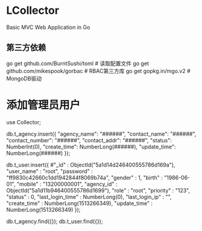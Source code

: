 # LCollector

Basic MVC Web Application in Go

## 第三方依赖
go get github.com/BurntSushi/toml  # 读取配置文件
go get github.com/mikespook/gorbac  # RBAC第三方库
go get gopkg.in/mgo.v2  # MongoDB驱动

# 添加管理员用户
use Collector;

db.t_agency.insert({
    "agency_name": "######",
    "contact_name": "######",
    "contact_number": "######",
    "contact_addr": "######",
    "status": NumberInt(0),
    "create_time": NumberLong(######),
    "update_time": NumberLong(######)
});

db.t_user.insert({
    #"_id" : ObjectId("5a1d14d246400555786d169a"),
    "user_name" : "root",
    "password" : "ff9830c42660c1dd1942844f8069b74a",
    "gender" : 1,
    "birth" : "1986-06-01",
    "mobile" : "13200000001",
    "agency_id" : ObjectId("5a1d11b946400555786d1699"),
    "role" : "root",
    "priority" : "123",
    "status" : 0,
    "last_login_time" : NumberLong(0),
    "last_login_ip" : "",
    "create_time" : NumberLong(1513266349),
    "update_time" : NumberLong(1513266349)
});

db.t_agency.find({});
db.t_user.find({});
